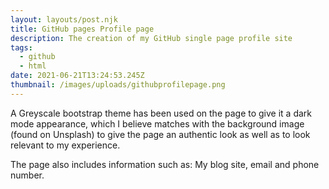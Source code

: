 ```yaml
---
layout: layouts/post.njk
title: GitHub pages Profile page
description: The creation of my GitHub single page profile site
tags:
  - github
  - html
date: 2021-06-21T13:24:53.245Z
thumbnail: /images/uploads/githubprofilepage.png
---
```

A Greyscale bootstrap theme has been used on the page to give it a dark mode appearance, which I believe matches with the background image (found on Unsplash) to give the page an authentic look as well as to look relevant to my experience.

The page also includes information such as: My blog site, email and phone number.